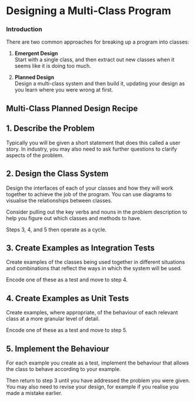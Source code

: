 # Designing a Multi-Class Program

### Introduction

There are two common approaches for breaking up a program into classes:

1. **Emergent Design**  
Start with a single class, and then extract out new classes when it seems
like it is doing too much.

2. **Planned Design**  
Design a multi-class system and then build it, updating your design as you
learn where you were wrong at first.

## Multi-Class Planned Design Recipe
 
## 1. Describe the Problem
 
Typically you will be given a short statement that does this called a user
story. In industry, you may also need to ask further questions to clarify
aspects of the problem.

## 2. Design the Class System

Design the interfaces of each of your classes and how they will work together
to achieve the job of the program. You can use diagrams to visualise the
relationships between classes.
 
Consider pulling out the key verbs and nouns in the problem description to
help you figure out which classes and methods to have.
 
Steps 3, 4, and 5 then operate as a cycle.
 
## 3. Create Examples as Integration Tests
 
Create examples of the classes being used together in different situations
and combinations that reflect the ways in which the system will be used.
 
Encode one of these as a test and move to step 4.
 
## 4. Create Examples as Unit Tests
 
Create examples, where appropriate, of the behaviour of each relevant class at
a more granular level of detail.
 
Encode one of these as a test and move to step 5.
 
## 5. Implement the Behaviour
 
For each example you create as a test, implement the behaviour that allows the
class to behave according to your example.
 
Then return to step 3 until you have addressed the problem you were given. You
may also need to revise your design, for example if you realise you made a
mistake earlier.
